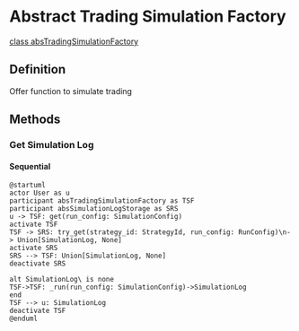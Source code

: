 # Abstract Trading Simulation Factory
[class absTradingSimulationFactory](../../src/simulation/abs_trading_simulation_factory.py)

## Definition
Offer function to simulate trading

## Methods
### Get Simulation Log
#### Sequential
```plantuml
@startuml
actor User as u
participant absTradingSimulationFactory as TSF
participant absSimulationLogStorage as SRS
u -> TSF: get(run_config: SimulationConfig)
activate TSF
TSF -> SRS: try_get(strategy_id: StrategyId, run_config: RunConfig)\n-> Union[SimulationLog, None]
activate SRS
SRS --> TSF: Union[SimulationLog, None]
deactivate SRS

alt SimulationLog\ is none
TSF->TSF: _run(run_config: SimulationConfig)->SimulationLog
end
TSF --> u: SimulationLog
deactivate TSF
@enduml
```